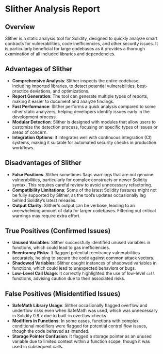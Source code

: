 # Slither Analysis Report

## Overview
Slither is a static analysis tool for Solidity, designed to quickly analyze smart contracts for vulnerabilities, code inefficiencies, and other security issues. It is particularly beneficial for large codebases as it provides a thorough examination of all included libraries and dependencies.

## Advantages of Slither
- **Comprehensive Analysis**: Slither inspects the entire codebase, including imported libraries, to detect potential vulnerabilities, best-practice deviations, and optimizations.
- **Report Generation**: The tool can generate multiple types of reports, making it easier to document and analyze findings.
- **Fast Performance**: Slither performs a quick analysis compared to some other static analyzers, helping developers identify issues early in the development process.
- **Modular Detection**: Slither is designed with modules that allow users to customize the detection process, focusing on specific types of issues or areas of concern.
- **Integration Options**: It integrates well with continuous integration (CI) systems, making it suitable for automated security checks in production workflows.

## Disadvantages of Slither
- **False Positives**: Slither sometimes flags warnings that are not genuine vulnerabilities, particularly for complex constructs or newer Solidity syntax. This requires careful review to avoid unnecessary refactoring.
- **Compatibility Limitations**: Some of the latest Solidity features might not be fully supported by Slither, as the tool’s updates occasionally lag behind Solidity’s latest releases.
- **Output Clarity**: Slither's output can be verbose, leading to an overwhelming amount of data for larger codebases. Filtering out critical warnings may require extra effort.

## True Positives (Confirmed Issues)
- **Unused Variables**: Slither successfully identified unused variables in functions, which could lead to gas inefficiencies.
- **Reentrancy Risks**: It flagged potential reentrancy vulnerabilities accurately, helping to secure the code against common attack vectors.
- **Shadowed Variables**: Slither caught instances of shadowed variables in functions, which could lead to unexpected behaviors or bugs.
- **Low-Level Call Usage**: It correctly highlighted the use of low-level `call` functions, advising caution due to their associated risks.

## False Positives (Misidentified Issues)
- **SafeMath Library Usage**: Slither occasionally flagged overflow and underflow risks even when SafeMath was used, which was unnecessary in Solidity 0.8.x due to built-in overflow checks.
- **Modifiers in Functions**: In some cases, functions with complex conditional modifiers were flagged for potential control flow issues, though the code behaved as intended.
- **Storage Pointer Confusion**: It flagged a storage pointer as an unused variable due to limited context within a function scope, though it was used in subsequent calls.

